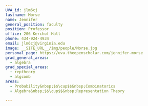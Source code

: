 ```yaml
---
UVA_id: jlm6cj
lastname: Morse
name: Jennifer
general_position: faculty
position: Professor
office: 206 Kerchof Hall
phone: 434-924-4934
email: jlm6cj@virginia.edu
image: __SITE_URL__/img/people/Morse.jpg
personal_page: https://uva.theopenscholar.com/jennifer-morse
grad_general_areas:
  - algebra
grad_special_areas:
  - reptheory
  - algcomb
areas:
  - Probability&nbsp;$$\cup$$&nbsp;Combinatorics
  - Algebra&nbsp;$$\cup$$&nbsp;Representation Theory

---
```

